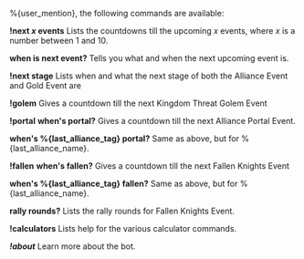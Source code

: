 %{user_mention}, the following commands are available:

**!next *x* events**
 Lists the countdowns till the upcoming *x* events, where *x* is a number between 1 and 10.

**when is next event?**
 Tells you what and when the next upcoming event is.

**!next stage**
 Lists when and what the next stage of both the Alliance Event and Gold Event are

**!golem**
 Gives a countdown till the next Kingdom Threat Golem Event

**!portal**
**when's portal?**
 Gives a countdown till the next Alliance Portal Event.

**when's %{last_alliance_tag} portal?**
 Same as above, but for %{last_alliance_name}.

**!fallen**
**when's fallen?**
 Gives a countdown till the next Fallen Knights Event

**when's %{last_alliance_tag} fallen?**
 Same as above, but for %{last_alliance_name}.

**rally rounds?**
 Lists the rally rounds for Fallen Knights Event.

**!calculators**
 Lists help for the various calculator commands.

***!about***
 Learn more about the bot.
